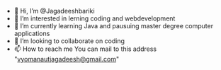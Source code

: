 - 👋 Hi, I’m @Jagadeeshbariki
- 👀 I’m interested in lerning coding and webdevelopment
- 🌱 I’m currently learning Java and pausuing master degree computer applications
- 💞️ I’m looking to collaborate on coding
- 📫 How to reach me You can mail to this address "vyomanautjagadeesh@gmail.com"

<!---
Jagadeeshbariki/Jagadeeshbariki is a ✨ special ✨ repository because its `README.md` (this file) appears on your GitHub profile.
You can click the Preview link to take a look at your changes.
--->
